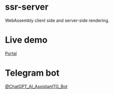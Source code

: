 # ssr-server
WebAssembly client side and server-side rendering.
# Live demo
[Portal](https://livedev.info/)
# Telegram bot
[@ChatGPT_AI_AssistantTG_Bot](https://t.me/ChatGPT_AI_AssistantTG_Bot)

